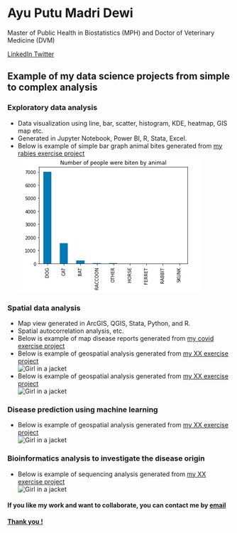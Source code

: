 # Ayu Putu Madri Dewi
<p> Master of Public Health in Biostatistics (MPH) and Doctor of Veterinary Medicine (DVM) </p>
<a href="https://www.linkedin.com/ayuputu.madridewi"> LinkedIn </a>
<a href="https://www.twitter.com/ayupmdewi"> Twitter </a>

<h2> Example of my data science projects from simple to complex analysis </h2>

<h3> Exploratory data analysis </h3>
<ul>
<li> Data visualization using line, bar, scatter, histogram, KDE, heatmap, GIS map etc. </li>
<li> Generated in Jupyter Notebook, Power BI, R, Stata, Excel. </li>
<li> Below is example of simple bar graph animal bites generated from <a href="https://www.kaggle.com/code/ayudewi/rabies"> my rabies exercise project </a></li>
<img src="images/rabiesgraph.png" alt="animal bites">
</ul>

<h3> Spatial data analysis </h3>
<ul>
<li> Map view generated in ArcGIS, QGIS, Stata, Python, and R. </li>
<li> Spatial autocorrelation analysis, etc. </li>
<li> Below is example of map disease reports generated from <a href="url"> my covid exercise project </a></li>
<li> Below is example of geospatial analysis generated from <a href="url"> my XX exercise project </a></li>
<img src="img_girl.jpg" alt="Girl in a jacket">
<li> Below is example of geospatial analysis generated from <a href="url"> my XX exercise project </a></li>
<img src="img_girl.jpg" alt="Girl in a jacket">
</ul>

<h3> Disease prediction using machine learning </h3>
<ul>
<li> Below is example of geospatial analysis generated from <a href="url"> my XX exercise project </a></li>
<img src="img_girl.jpg" alt="Girl in a jacket">
</ul>

<h3> Bioinformatics analysis to investigate the disease origin </h3>
<ul>
<li> Below is example of sequencing analysis generated from <a href="url"> my XX exercise project </a></li>
<img src="img_girl.jpg" alt="Girl in a jacket">
</ul>

<h4> If you like my work and want to collaborate, you can contact me by  <a href="mailto:ayudew262@gmail.com">email</h4>
<h4> Thank you ! </h4>
